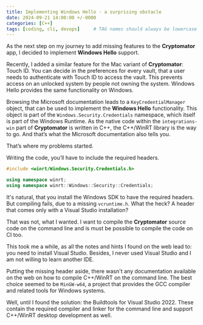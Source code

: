 ```yaml
---
title: Implementing Windows Hello - a surprising obstacle
date: 2024-09-21 14:00:00 +/-0000
categories: [C++]
tags: [coding, cli, devops]     # TAG names should always be lowercase
---
```

As the next step on my journey to add missing features to the **Cryptomator** app, I decided to implement **Windows Hello** support.

Recently, I added a similar feature for the Mac variant of **Cryptomator**: Touch ID. You can decide in the preferences for every vault, that a user needs to authenticate with Touch ID to access the vault. This prevents access on an unlocked system by people not owning the system. Windows Hello provides the same functionality on Windows.

Browsing the Microsoft documentation leads to a `KeyCredentialManager` object, that can be used to implement the **Windows Hello** functionality. This object is part of the `Windows.Security.Credentials` namespace, which itself is part of the Windows Runtime. As the native code within the `integrations-win` part of **Cryptomator** is written in C++, the C++/WinRT library is the way to go. And that’s what the 
Microsoft documentation also tells you.

That’s where my problems started.

Writing the code, you’ll have to include the required headers.
```cpp
#include <winrt/Windows.Security.Credentials.h>

using namespace winrt;
using namespace winrt::Windows::Security::Credentials;
```

It's natural, that you install the Windows SDK to have the required headers. But compiling fails, due to a missing `vcruntime.h`. What the heck? A header that comes only with a Visual Studio installation?

That was not, what I wanted. I want to compile the **Cryptomator** source code on the command line and is must be possible to compile the code on CI too.

This took me a while, as all the notes and hints I found on the web lead to: you need to install Visual Studio. Besides, I never used Visual Studio and I am not willing to learn another IDE.

Putting the missing header aside, there wasn't any documentation available on the web on how to compile C++/WinRT on the command line. The best choice seemed to be `MinGW-w64`, a project that provides the GCC compiler and related tools for Windows systems.

Well, until I found the solution: the Buildtools for Visual Studio 2022. These contain the required compiler and linker for the command line and support C++/WinRT desktop development as well.
